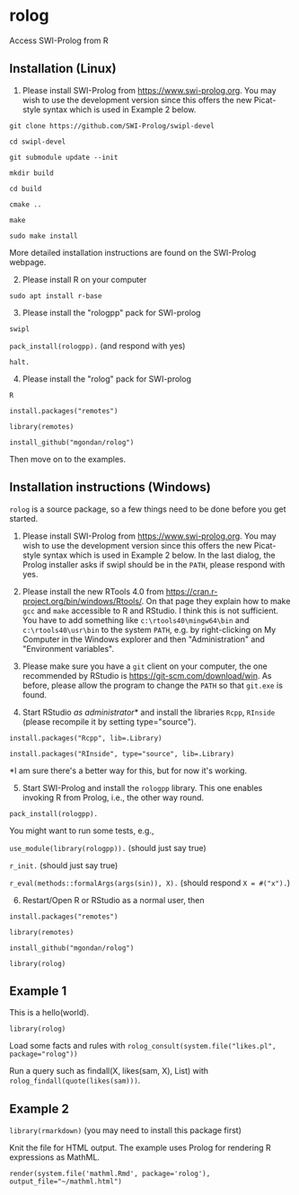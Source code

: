 # rolog
Access SWI-Prolog from R

## Installation (Linux)

1. Please install SWI-Prolog from https://www.swi-prolog.org. You may wish to use the development version since this offers the new Picat-style syntax which is used in Example 2 below. 

`git clone https://github.com/SWI-Prolog/swipl-devel`

`cd swipl-devel`

`git submodule update --init`

`mkdir build`

`cd build`

`cmake ..`

`make`

`sudo make install`

More detailed installation instructions are found on the SWI-Prolog webpage.

2. Please install R on your computer

`sudo apt install r-base`

3. Please install the "rologpp" pack for SWI-prolog

`swipl`

`pack_install(rologpp).` (and respond with yes)

`halt.`

4. Please install the "rolog" pack for SWI-prolog

`R`

`install.packages("remotes")`

`library(remotes)`

`install_github("mgondan/rolog")`

Then move on to the examples.

## Installation instructions (Windows)

`rolog` is a source package, so a few things need to be done before you get started.

1. Please install SWI-Prolog from https://www.swi-prolog.org. You may wish to use the development version since this offers the new Picat-style syntax which is used in Example 2 below. In the last dialog, the Prolog installer asks if swipl should be in the `PATH`, please respond with yes.

2. Please install the new RTools 4.0 from https://cran.r-project.org/bin/windows/Rtools/. On that page they explain how to make `gcc` and `make` accessible to R and RStudio. I think this is not sufficient. You have to add something like `c:\rtools40\mingw64\bin` and `c:\rtools40\usr\bin` to the system `PATH`, e.g. by right-clicking on My Computer in the Windows explorer and then "Administration" and "Environment variables".

3. Please make sure you have a `git` client on your computer, the one recommended by RStudio is https://git-scm.com/download/win. As before, please allow the program to change the `PATH` so that `git.exe` is found.

4. Start RStudio _as administrator_* and install the libraries `Rcpp`, `RInside` (please recompile it by setting type="source").

`install.packages("Rcpp", lib=.Library)`

`install.packages("RInside", type="source", lib=.Library)`

*I am sure there's a better way for this, but for now it's working.

5. Start SWI-Prolog and install the `rologpp` library. This one enables invoking R from Prolog, i.e., the other way round.

`pack_install(rologpp).`

You might want to run some tests, e.g.,

`use_module(library(rologpp)).` (should just say true)

`r_init.` (should just say true)

`r_eval(methods::formalArgs(args(sin)), X).` (should respond `X = #("x").`)

6. Restart/Open R or RStudio as a normal user, then 

`install.packages("remotes")`

`library(remotes)`

`install_github("mgondan/rolog")`

`library(rolog)`

## Example 1

This is a hello(world).

`library(rolog)`

Load some facts and rules with `rolog_consult(system.file("likes.pl", package="rolog"))`

Run a query such as findall(X, likes(sam, X), List) with `rolog_findall(quote(likes(sam)))`.

## Example 2

`library(rmarkdown)` (you may need to install this package first)

Knit the file for HTML output. The example uses Prolog for rendering R expressions as MathML.

`render(system.file('mathml.Rmd', package='rolog'), output_file="~/mathml.html")`
